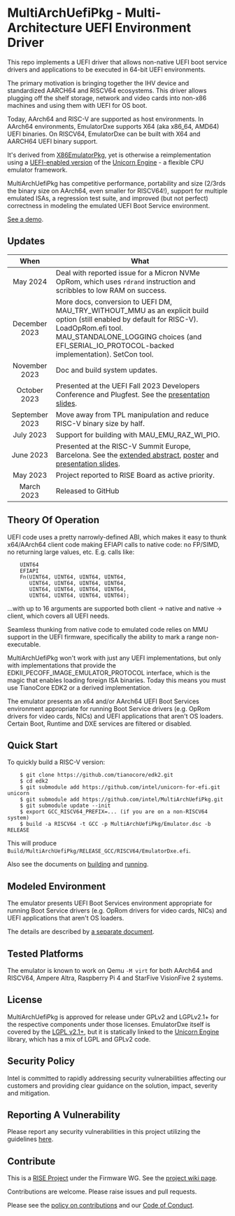 # MultiArchUefiPkg - Multi-Architecture UEFI Environment Driver

This repo implements a UEFI driver that allows non-native UEFI boot
service drivers and applications to be executed in 64-bit UEFI environments.

The primary motivation is bringing together the IHV device and
standardized AARCH64 and RISCV64 ecosystems. This driver allows plugging
off the shelf storage, network and video cards into non-x86 machines
and using them with UEFI for OS boot.

Today, AArch64 and RISC-V are supported as host environments.
In AArch64 environments, EmulatorDxe supports X64 (aka x86_64, AMD64)
UEFI binaries. On RISCV64, EmulatorDxe can be built with X64 and AARCH64
UEFI binary support.

It's derived from [X86EmulatorPkg](https://github.com/ardbiesheuvel/X86EmulatorPkg),
yet is otherwise a reimplementation using a [UEFI-enabled version](https://github.com/intel/unicorn-for-efi)
of the [Unicorn Engine](https://www.unicorn-engine.org/) - a flexible
CPU emulator framework.

MultiArchUefiPkg has competitive performance, portability and size
(2/3rds the binary size on AArch64, even smaller for RISCV64!),
support for multiple emulated ISAs, a regression test suite, and
improved (but not perfect) correctness in modeling the emulated
UEFI Boot Service environment.

[See a demo](https://youtu.be/ntZ177E3lRY).

## Updates

| When | What |
| :-: | ------------ |
| May 2024 | Deal with reported issue for a Micron NVMe OpRom, which uses `rdrand` instruction and scribbles to low RAM on success. |
| December 2023 | More docs, conversion to UEFI DM, MAU_TRY_WITHOUT_MMU as an explicit build option (still enabled by default for RISC-V). LoadOpRom.efi tool. MAU_STANDALONE_LOGGING choices (and EFI_SERIAL_IO_PROTOCOL-backed implementation). SetCon tool. |
| November 2023 | Doc and build system updates. |
| October 2023 | Presented at the UEFI Fall 2023 Developers Conference and Plugfest. See the [presentation slides](Docs/Uefi2023/multi_isa_fw_compat.pdf). |
| September 2023 | Move away from TPL manipulation and reduce RISC-V binary size by half. |
| July 2023 | Support for building with MAU_EMU_RAZ_WI_PIO. |
| June 2023 | Presented at the RISC-V Summit Europe, Barcelona. See the [extended abstract](Docs/RviSummitMarch2023/2023-06-08-Andrei-WARKENTIN-abstract.pdf), [poster](Docs/RviSummitMarch2023/multi_isa_uefi_compat_poster.pdf) and [presentation slides](Docs/RviSummitMarch2023/multi_isa_uefi_compat.pdf). |
| May 2023 | Project reported to RISE Board as active priority. |
| March 2023 | Released to GitHub |

## Theory Of Operation

UEFI code uses a pretty narrowly-defined ABI, which makes it
easy to thunk x64/AArch64 client code making EFIAPI calls to
native code: no FP/SIMD, no returning large values, etc. E.g. calls like:

        UINT64
        EFIAPI
        Fn(UINT64, UINT64, UINT64, UINT64,
           UINT64, UINT64, UINT64, UINT64,
           UINT64, UINT64, UINT64, UINT64,
           UINT64, UINT64, UINT64, UINT64);

...with up to 16 arguments are supported both client -> native
and native -> client, which covers all UEFI needs.

Seamless thunking from native code to emulated code relies on MMU
support in the UEFI firmware, specifically the ability to mark a
range non-executable.

MultiArchUefiPkg won't work with just any UEFI implementations, but only
with implementations that provide the EDKII_PECOFF_IMAGE_EMULATOR_PROTOCOL
interface, which is the magic that enables loading foreign ISA binaries.
Today this means you must use TianoCore EDK2 or a derived implementation.

The emulator presents an x64 and/or AArch64 UEFI Boot Services
environment appropriate for running Boot Service drivers (e.g. OpRom
drivers for video cards, NICs) and UEFI applications that aren't OS
loaders. Certain Boot, Runtime and DXE services are filtered or disabled.

## Quick Start

To quickly build a RISC-V version:

        $ git clone https://github.com/tianocore/edk2.git
        $ cd edk2
        $ git submodule add https://github.com/intel/unicorn-for-efi.git unicorn
        $ git submodule add https://github.com/intel/MultiArchUefiPkg.git
        $ git submodule update --init
        $ export GCC_RISCV64_PREFIX=... (if you are on a non-RISCV64 system)
        $ build -a RISCV64 -t GCC -p MultiArchUefiPkg/Emulator.dsc -b RELEASE

This will produce `Build/MultiArchUefiPkg/RELEASE_GCC/RISCV64/EmulatorDxe.efi`.

Also see the documents on [building](Docs/Building.md) and [running](Docs/Running.md).

## Modeled Environment

The emulator presents UEFI Boot Services environment appropriate
for running Boot Service drivers (e.g. OpRom drivers for video cards, NICs)
and UEFI applications that aren't OS loaders.

The details are described by [a separate document](Docs/EmulatedEnvironment.md).

## Tested Platforms

The emulator is known to work on Qemu `-M virt` for both AArch64 and RISCV64, Ampere Altra, Raspberry Pi 4 and StarFive VisionFive 2 systems.

## License

MultiArchUefiPkg is approved for release under GPLv2 and LGPLv2.1+ for the respective components under those licenses. EmulatorDxe itself is covered by the [LGPL v2.1+](LICENSE), but it is statically linked to the [Unicorn Engine](https://www.unicorn-engine.org/) library, which has a mix of LGPL and GPLv2 code.

## Security Policy

Intel is committed to rapidly addressing security vulnerabilities affecting our customers and providing clear guidance on the solution, impact, severity and mitigation.

## Reporting A Vulnerability
Please report any security vulnerabilities in this project utilizing the guidelines [here](https://www.intel.com/content/www/us/en/security-center/vulnerability-handling-guidelines.html).

## Contribute

This is a [RISE Project](https://riseproject.dev) under the Firmware WG. See the [project wiki page](https://wiki.riseproject.dev/display/HOME/EDK2_00_01+-+MultiArchUefiPkg).

Contributions are welcome. Please raise issues and pull requests.

Please see the [policy on contributions](CONTRIBUTING.md) and our [Code of Conduct](CODE_OF_CONDUCT.md).
